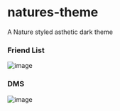# natures-theme
A Nature styled asthetic dark theme

### Friend List
![image](https://github.com/contracz/natures-theme/assets/142018497/9af6bb3f-5c2b-44ed-9395-8fd6aca600e9)

### DMS
![image](https://github.com/contracz/natures-theme/assets/142018497/5e7f8ff9-5051-46e6-b114-dad89fb9589a)
